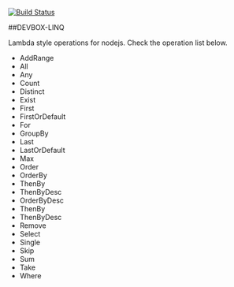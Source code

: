 
[![Build Status](https://travis-ci.org/rafael-pinho/LinqJs.svg?branch=master)](https://travis-ci.org/rafael-pinho/module-proxy)

##DEVBOX-LINQ

Lambda style operations for nodejs.
Check the operation list below.

- AddRange
- All 
- Any 
- Count
- Distinct
- Exist
- First
- FirstOrDefault 
- For
- GroupBy
- Last
- LastOrDefault
- Max
- Order
- OrderBy
 - ThenBy
 - ThenByDesc
- OrderByDesc 
 - ThenBy
 - ThenByDesc
- Remove 
- Select 
- Single
- Skip
- Sum
- Take
- Where 

